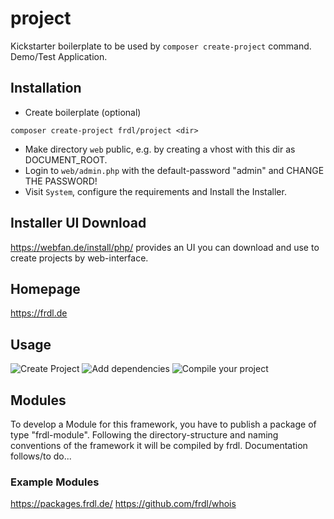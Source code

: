 # project
Kickstarter boilerplate to be used by `composer create-project` command. Demo/Test Application.

## Installation
* Create boilerplate (optional)
````
composer create-project frdl/project <dir>
````
* Make directory `web` public, e.g. by creating a vhost with this dir as DOCUMENT_ROOT.
* Login to `web/admin.php` with the default-password "admin" and CHANGE THE PASSWORD!
* Visit `System`, configure the requirements and Install the Installer.

## Installer UI Download
https://webfan.de/install/php/ provides an UI you can download and use to create projects by web-interface.

## Homepage
https://frdl.de

## Usage
![Create Project](https://cdn.webfan.de/screenshots/frdlweb_new_project.jpg)
![Add dependencies](https://cdn.webfan.de/screenshots/frdlweb_composer_ui.jpg)
![Compile your project](https://cdn.webfan.de/screenshots/frdlweb_compile.jpg)

## Modules
To develop a Module for this framework, you have to publish a package of type "frdl-module".
Following the directory-structure and naming conventions of the framework it will be compiled by frdl.
Documentation follows/to do...

### Example Modules
https://packages.frdl.de/
https://github.com/frdl/whois
